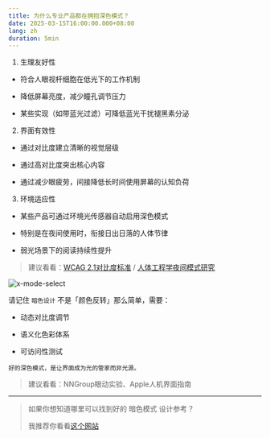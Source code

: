 ```yaml
---
title: 为什么专业产品都在拥抱深色模式？
date: 2025-03-15T16:00:00.000+08:00
lang: zh
duration: 5min
---
```


1. 生理友好性

- 符合人眼视杆细胞在低光下的工作机制

- 降低屏幕亮度，减少瞳孔调节压力

- 某些实现（如带蓝光过滤）可降低蓝光干扰褪黑素分泌

2. 界面有效性

- 通过对比度建立清晰的视觉层级

- 通过高对比度突出核心内容

- 通过减少眼疲劳，间接降低长时间使用屏幕的认知负荷

3. 环境适应性

- 某些产品可通过环境光传感器自动启用深色模式

- 特别是在夜间使用时，衔接日出日落的人体节律

- 弱光场景下的阅读持续性提升

> 建议看看：[WCAG 2.1对比度标准](https://www.w3.org/Translations/WCAG21-zh/) / [人体工程学夜间模式研究](https://patents.google.com/patent/CN106339666B/zh)

![x-mode-select](/why-dark-mode/x-mode-select.png)

请记住 `暗色设计` 不是「颜色反转」那么简单，需要：

- 动态对比度调节

- 语义化色彩体系

- 可访问性测试

`好的深色模式，是让界面成为光的管家而非光源。`

> 建议看看：NNGroup眼动实验、Apple人机界面指南

---

> 如果你想知道哪里可以找到好的 暗色模式 设计参考？
>
> 我推荐你看看[这个网站](https://www.darkmodedesign.com/)
